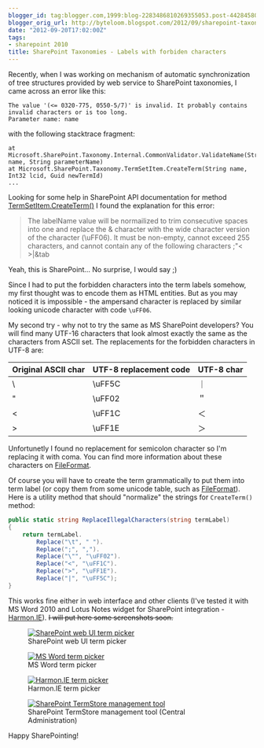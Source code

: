 ```yaml
---
blogger_id: tag:blogger.com,1999:blog-2283486810269355053.post-442845803444553887
blogger_orig_url: http://byteloom.blogspot.com/2012/09/sharepoint-taxonomies-labels-with.html
date: "2012-09-20T17:02:00Z"
tags:
- sharepoint 2010
title: SharePoint Taxonomies - Labels with forbiden characters
---
```


Recently, when I was working on mechanism of automatic synchronization of tree structures provided by web service to SharePoint taxonomies, I came across an error like this:  

```
The value '(<= 0320-775, 0550-5/7)' is invalid. It probably contains invalid characters or is too long.  
Parameter name: name  
```

with the following stacktrace fragment:  

```
at Microsoft.SharePoint.Taxonomy.Internal.CommonValidator.ValidateName(String name, String parameterName)  
at Microsoft.SharePoint.Taxonomy.TermSetItem.CreateTerm(String name, Int32 lcid, Guid newTermId)  
...  
```
<!--more-->

Looking for some help in SharePoint API documentation for method [TermSetItem.CreateTerm()](http://msdn.microsoft.com/en-us/library/ee583797.aspx) I found the explanation for this error:  

> The labelName value will be normailized to trim consecutive spaces into one and replace the & character with the wide character version of the character (\\uFF06). It must be non-empty, cannot exceed 255 characters, and cannot contain any of the following characters ;"< >|&tab

Yeah, this is SharePoint... No surprise, I would say ;)  

Since I had to put the forbidden characters into the term labels somehow, my first thought was to encode them as HTML entities. But as you may noticed it is impossible - the ampersand character is replaced by similar looking unicode character with code `\uFF06`.  

My second try - why not to try the same as MS SharePoint developers? You will find many UTF-16 characters that look almost exactly the same as the characters from ASCII set. The replacements for the forbidden characters in UTF-8 are:  

Original ASCII char | UTF-8 replacement code | UTF-8 char
:-------------------|:-----------------------|:-----------
\                   | \\uFF5C                | ｜
"                   | \\uFF02                | ＂         
<                   | \\uFF1C                | ＜         
\>                  | \\uFF1E                | ＞         

Unfortunetly I found no replacement for semicolon character so I'm replacing it with coma. You can find more information about these characters on [FileFormat](http://www.fileformat.info/info/unicode).  

Of course you will have to create the term grammatically to put them into term label (or copy them from some unicode table, such as [FileFormat](http://www.fileformat.info/info/unicode)). Here is a utility method that should "normalize" the strings for `CreateTerm()` method:  

```csharp
public static string ReplaceIllegalCharacters(string termLabel)  
{  
    return termLabel.  
        Replace("\t", " ").  
        Replace(";", ",").  
        Replace("\"", "\uFF02").  
        Replace("<", "\uFF1C").  
        Replace(">", "\uFF1E").  
        Replace("|", "\uFF5C");  
}  
```

This works fine either in web interface and other clients (I've tested it with MS Word 2010 and Lotus Notes widget for SharePoint integration - [Harmon.IE](http://harmon.ie/)). ~~I will put here some screenshots soon.~~

<figure class="half center">
  <a href="/images/2012/09/sp_mmd_picker.png" class="image-popup">
	 <img src="/images/2012/09/sp_mmd_picker.png" alt="SharePoint web UI term picker">
   </a>
	<figcaption>SharePoint web UI term picker</figcaption>
</figure>

<figure class="half center">
  <a href="/images/2012/09/word_mmd_picker.png" class="image-popup">
	 <img src="/images/2012/09/word_mmd_picker.png" alt="MS Word term picker">
   </a>
	<figcaption>MS Word term picker</figcaption>
</figure>

<figure class="half center">
  <a href="/images/2012/09/harmonie_mmd_picker.png" class="image-popup">
	 <img src="/images/2012/09/harmonie_mmd_picker.png" alt="Harmon.IE term picker">
   </a>
	<figcaption>Harmon.IE term picker</figcaption>
</figure>

<figure class="half center">
  <a href="/images/2012/09/term_store_management_tool.png" class="image-popup">
	 <img src="/images/2012/09/term_store_management_tool.png" alt="SharePoint TermStore management tool">
   </a>
	<figcaption>SharePoint TermStore management tool (Central Administration)</figcaption>
</figure>

Happy SharePointing!
